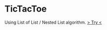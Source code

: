 # TicTacToe

Using List of List / Nested List algorithm.
[> Try <](https://repl.it/@Muhammad_Kharis/TicTacToe)
